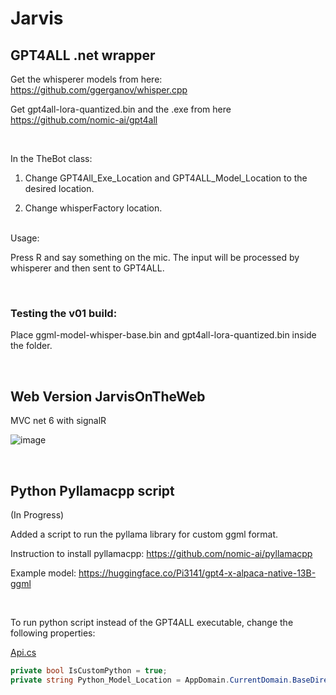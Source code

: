 # Jarvis
## GPT4ALL .net wrapper

Get the whisperer models from here: https://github.com/ggerganov/whisper.cpp

Get gpt4all-lora-quantized.bin and the .exe from here https://github.com/nomic-ai/gpt4all

<br />

In the TheBot class:

1. Change GPT4All_Exe_Location and GPT4ALL_Model_Location to the desired location.

2. Change whisperFactory location.

<br />
Usage:

Press R and say something on the mic. The input will be processed by whisperer and then sent to GPT4ALL.

<br />

### Testing the v01 build:

Place ggml-model-whisper-base.bin and gpt4all-lora-quantized.bin inside the folder. 

<br />

## Web Version JarvisOnTheWeb
MVC net 6 with signalR

![image](https://user-images.githubusercontent.com/11161818/230750328-7465d6fc-a651-4c80-bee6-0a34e51799ac.png)

<br />

## Python Pyllamacpp script

(In Progress)

Added a script to run the pyllama library for custom ggml format.

Instruction to install pyllamacpp: https://github.com/nomic-ai/pyllamacpp

Example model: https://huggingface.co/Pi3141/gpt4-x-alpaca-native-13B-ggml

<br/>

To run python script instead of the GPT4ALL executable, change the following properties:

[Api.cs](https://github.com/graposo1/Jarvis/blob/master/JarvisInTheWeb/Api.cs)

```csharp
private bool IsCustomPython = true;
private string Python_Model_Location = AppDomain.CurrentDomain.BaseDirectory + "ggml-model-q4_1.bin";
```



